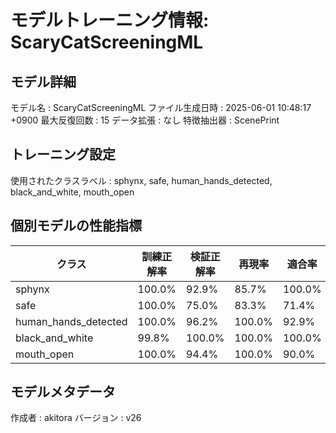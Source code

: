 # モデルトレーニング情報: ScaryCatScreeningML

## モデル詳細
モデル名           : ScaryCatScreeningML
ファイル生成日時   : 2025-06-01 10:48:17 +0900
最大反復回数     : 15
データ拡張       : なし
特徴抽出器       : ScenePrint

## トレーニング設定
使用されたクラスラベル : sphynx, safe, human_hands_detected, black_and_white, mouth_open

## 個別モデルの性能指標
| クラス | 訓練正解率 | 検証正解率 | 再現率 | 適合率 | F1スコア |
|--------|------------|------------|--------|--------|----------|
| sphynx | 100.0% | 92.9% | 85.7% | 100.0% | 0.923 |
| safe | 100.0% | 75.0% | 83.3% | 71.4% | 0.769 |
| human_hands_detected | 100.0% | 96.2% | 100.0% | 92.9% | 0.963 |
| black_and_white | 99.8% | 100.0% | 100.0% | 100.0% | 1.000 |
| mouth_open | 100.0% | 94.4% | 100.0% | 90.0% | 0.947 |

## モデルメタデータ
作成者            : akitora
バージョン          : v26